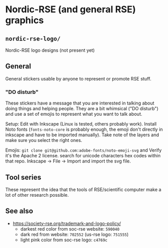 # Nordic-RSE (and general RSE) graphics

## `nordic-rse-logo/`

Nordic-RSE logo designs (not present yet)


## General

General stickers usable by anyone to represent or promote RSE stuff.


### "DO disturb"

These stickers have a message that you are interested in talking about
doing things and helping people.  They are a bit whimsical ("DO
disturb") and use a set of emojis to represent what you want to talk
about.

Setup: Edit with Inkscape (Linux is tested, others probably work).
Install Noto fonts (`fonts-noto-core` is probably enough, the emoji
don't directly in inkscape and have to be imported manually).  Take
note of the layers and make sure you select the right ones.

Emojis: `git clone git@github.com:adobe-fonts/noto-emoji-svg` and
Verify it's the Apache 2 license.  search for unicode characters hex
codes within that repo.  Inkscape → File → Import and import the svg
file.


## Tool series

These represent the idea that the tools of RSE/scientific computer
make a lot of other research possible.



## See also

- https://society-rse.org/trademark-and-logo-policy/
  - darkest red color from soc-rse website: `590040`
  - dark red from website: `702552` (us-rse logo: `751555`)
  - light pink color from soc-rse logo: `c4769c`
